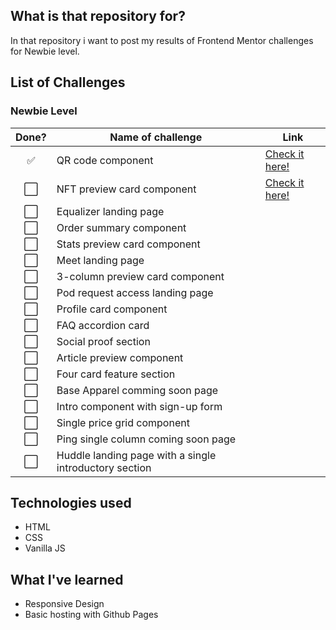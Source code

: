 ## What is that repository for?
In that repository i want to post my results of Frontend Mentor challenges for Newbie level.

## List of Challenges

### Newbie Level

| Done?                 | Name of challenge                                         | Link  |
| :-------------------: | --------------------------------------------------------- | ----- |        
| :white_check_mark:    | QR code component | [Check it here!](https://portalion.github.io/Frontend-Mentor-Newbie/Qr_code_component/) |
| :white_large_square:  | NFT preview card component | [Check it here!](https://portalion.github.io/Frontend-Mentor-Newbie/nft-preview-card-component/) |
| :white_large_square:  | Equalizer landing page                                    |       |
| :white_large_square:  | Order summary component                                   |       |
| :white_large_square:  | Stats preview card component                              |       |
| :white_large_square:  | Meet landing page                                         |       |
| :white_large_square:  | 3-column preview card component                           |       |
| :white_large_square:  | Pod request access landing page                           |       |
| :white_large_square:  | Profile card component                                    |       |
| :white_large_square:  | FAQ accordion card                                        |       |
| :white_large_square:  | Social proof section                                      |       |
| :white_large_square:  | Article preview component                                 |       |
| :white_large_square:  | Four card feature section                                 |       |
| :white_large_square:  | Base Apparel comming soon page                            |       |
| :white_large_square:  | Intro component with sign-up form                         |       |
| :white_large_square:  | Single price grid component                               |       |
| :white_large_square:  | Ping single column coming soon page                       |       |
| :white_large_square:  | Huddle landing page with a single introductory section    |       |

## Technologies used
- HTML
- CSS
- Vanilla JS

## What I've learned
- Responsive Design
- Basic hosting with Github Pages